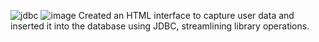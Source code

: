 ![jdbc](https://github.com/user-attachments/assets/7121b4b2-56c2-4b12-aa3b-9449fa1e29dd)
![image](https://github.com/user-attachments/assets/2bd504b3-1fd4-49c3-b767-0c89d1a62209)
Created an HTML interface to capture user data and inserted it into the database using JDBC, streamlining library operations.

